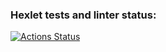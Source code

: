 ### Hexlet tests and linter status:
[![Actions Status](https://github.com/Lorehan/python-project-lvl2/actions/workflows/hexlet-check.yml/badge.svg)](https://github.com/Lorehan/python-project-lvl2/actions)